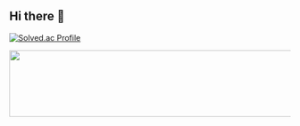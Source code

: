 ## Hi there 👋

<!--
**wodnr3569/wodnr3569** is a ✨ _special_ ✨ repository because its `README.md` (this file) appears on your GitHub profile.

Here are some ideas to get you started:

- 🔭 I’m currently working on ...
- 🌱 I’m currently learning ...
- 👯 I’m looking to collaborate on ...
- 🤔 I’m looking for help with ...
- 💬 Ask me about ...
- 📫 How to reach me: ...
- 😄 Pronouns: ...
- ⚡ Fun fact: ...
-->
[![Solved.ac Profile](http://mazassumnida.wtf/api/v2/generate_badge?boj=tonnyk1130)](https://solved.ac/tonnyk1130/)

<a href="https://github.com/devxb/gitanimals">
  <img
    src="https://render.gitanimals.org/lines/wodnr3569?pet-id=644802589648485496"
    width="600"
    height="120"
  />
</a>
  

